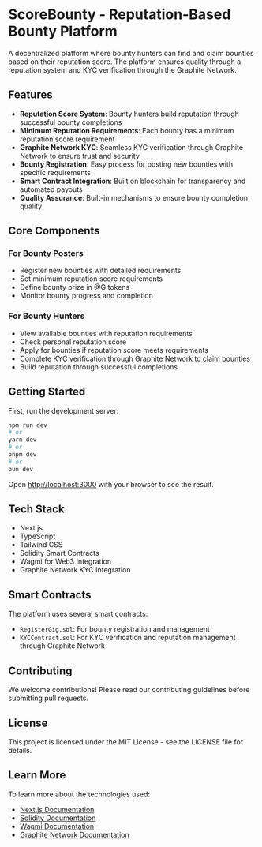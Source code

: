 # ScoreBounty - Reputation-Based Bounty Platform

A decentralized platform where bounty hunters can find and claim bounties based on their reputation score. The platform ensures quality through a reputation system and KYC verification through the Graphite Network.

## Features

- **Reputation Score System**: Bounty hunters build reputation through successful bounty completions
- **Minimum Reputation Requirements**: Each bounty has a minimum reputation score requirement
- **Graphite Network KYC**: Seamless KYC verification through Graphite Network to ensure trust and security
- **Bounty Registration**: Easy process for posting new bounties with specific requirements
- **Smart Contract Integration**: Built on blockchain for transparency and automated payouts
- **Quality Assurance**: Built-in mechanisms to ensure bounty completion quality

## Core Components

### For Bounty Posters
- Register new bounties with detailed requirements
- Set minimum reputation score requirements
- Define bounty prize in @G tokens
- Monitor bounty progress and completion

### For Bounty Hunters
- View available bounties with reputation requirements
- Check personal reputation score
- Apply for bounties if reputation score meets requirements
- Complete KYC verification through Graphite Network to claim bounties
- Build reputation through successful completions

## Getting Started

First, run the development server:

```bash
npm run dev
# or
yarn dev
# or
pnpm dev
# or
bun dev
```

Open [http://localhost:3000](http://localhost:3000) with your browser to see the result.

## Tech Stack

- Next.js
- TypeScript
- Tailwind CSS
- Solidity Smart Contracts
- Wagmi for Web3 Integration
- Graphite Network KYC Integration

## Smart Contracts

The platform uses several smart contracts:
- `RegisterGig.sol`: For bounty registration and management
- `KYCContract.sol`: For KYC verification and reputation management through Graphite Network

## Contributing

We welcome contributions! Please read our contributing guidelines before submitting pull requests.

## License

This project is licensed under the MIT License - see the LICENSE file for details.

## Learn More

To learn more about the technologies used:

- [Next.js Documentation](https://nextjs.org/docs)
- [Solidity Documentation](https://docs.soliditylang.org/)
- [Wagmi Documentation](https://wagmi.sh/)
- [Graphite Network Documentation](https://docs.graphite.network)